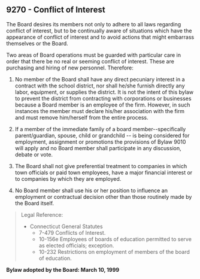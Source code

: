 ## 9270 - Conflict of Interest

The Board desires its members not only to adhere to all laws regarding conflict of interest, but to be continually aware of situations which have the appearance of conflict of interest and to avoid actions that might embarrass themselves or the Board.

Two areas of Board operations must be guarded with particular care in order that there be no real or seeming conflict of interest. These are purchasing and hiring of new personnel. Therefore:

1.  No member of the Board shall have any direct pecuniary interest in a contract with the school district, nor shall he/she furnish directly any labor, equipment, or supplies the district. It is not the intent of this bylaw to prevent the district from contracting with corporations or businesses because a Board member is an employee of the firm. However, in such instances the member must declare his/her association with the firm and must remove him/herself from the entire process.

2.  If a member of the immediate family of a board member--specifically parent/guardian, spouse, child or grandchild -- is being considered for employment, assignment or promotions the provisions of Bylaw 9010 will apply and no Board member shall participate in any discussion, debate or vote.

3.  The Board shall not give preferential treatment to companies in which town officials or paid town employees, have a major financial interest or to companies by which they are employed.

4.  No Board member shall use his or her position to influence an employment or contractual decision other than those routinely made by the Board itself.

> Legal Reference: 
> 
> * Connecticut General Statutes
>   * 7-479 Conflicts of Interest.
>   * 10-156e Employees of boards of education permitted to serve as elected officials; exception.
>   * 10-232 Restrictions on employment of members of the board of education.

**Bylaw adopted by the Board:  March 10, 1999**

